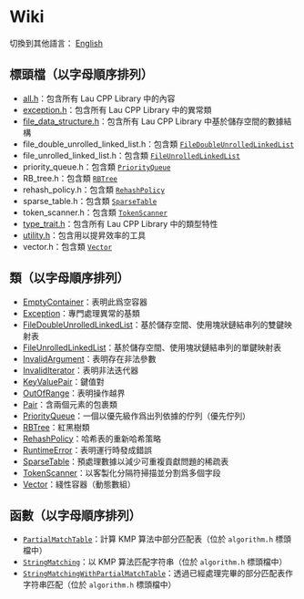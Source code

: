 # Wiki

切換到其他語言： [English](wiki_main_en.md)

## 標頭檔（以字母順序排列）
- [all.h](wiki/all_zh.md)：包含所有 Lau CPP Library 中的內容
- [exception.h](wiki/exception_zh.md)：包含所有 Lau CPP Library 中的異常類
- [file_data_structure.h](wiki/file_data_structure_zh.md)：包含所有 Lau CPP Library
  中基於儲存空間的數據結構
- file_double_unrolled_linked_list.h：包含類
  [`FileDoubleUnrolledLinkedList`](wiki/file_double_unrolled_linked_list_zh.md)
- file_unrolled_linked_list.h：包含類
  [`FileUnrolledLinkedList`](wiki/file_unrolled_linked_list_zh.md)
- priority_queue.h：包含類 [`PriorityQueue`](wiki/priority_queue_zh.md)
- RB_tree.h：包含類 [`RBTree`](wiki/RB_tree_zh.md)
- rehash_policy.h：包含類 [`RehashPolicy`](wiki/rehash_policy_zh.md)
- sparse_table.h：包含類 [`SparseTable`](wiki/sparse_table_zh.md)
- token_scanner.h：包含類 [`TokenScanner`](wiki/token_scanner_zh.md)
- [type_trait.h](wiki/type_trait_en.md)：包含所有 Lau CPP Library 中的類型特性
- [utility.h](wiki/utility_zh.md)：包含用以提昇效率的工具
- vector.h：包含類 [`Vector`](wiki/vector_zh.md)

## 類（以字母順序排列）
- [EmptyContainer](wiki/exception_zh.md)：表明此爲空容器
- [Exception](wiki/exception_zh.md)：專門處理異常的基類
- [FileDoubleUnrolledLinkedList](wiki/file_double_unrolled_linked_list_zh.md)：基於儲存空間、使用塊狀鏈結串列的雙鍵映射表
- [FileUnrolledLinkedList](wiki/file_unrolled_linked_list_zh.md)：基於儲存空間、使用塊狀鏈結串列的單鍵映射表
- [InvalidArgument](wiki/exception_zh.md)：表明存在非法參數
- [InvalidIterator](wiki/exception_zh.md)：表明非法迭代器
- [KeyValuePair](wiki/key_value_pair_zh.md)：鍵值對
- [OutOfRange](wiki/exception_zh.md)：表明操作越界
- [Pair](wiki/pair_zh.md)：含兩個元素的包裹類
- [PriorityQueue](wiki/priority_queue_zh.md)：一個以優先級作爲出列依據的佇列（優先佇列）
- [RBTree](wiki/RB_tree_zh.md)：紅黑樹類
- [RehashPolicy](wiki/rehash_policy_zh.md)：哈希表的重新哈希策略
- [RuntimeError](wiki/exception_zh.md)：表明運行時發成錯誤
- [SparseTable](wiki/sparse_table_zh.md)：預處理數據以減少可重複貢獻問題的稀疏表
- [TokenScanner](wiki/token_scanner_zh.md)：以客製化分隔符掃描並分割爲多個字段
- [Vector](wiki/vector_zh.md)：綫性容器（動態數組）

## 函數（以字母順序排列）
- [`PartialMatchTable`](wiki/algorithm_zh.md)：計算
  KMP 算法中部分匹配表（位於 `algorithm.h` 標頭檔中）
- [`StringMatching`](wiki/algorithm_zh.md)：以
  KMP 算法匹配字符串（位於 `algorithm.h` 標頭檔中）
- [`StringMatchingWithPartialMatchTable`](wiki/algorithm_zh.md)：透過已經處理完畢的部分匹配表作字符串匹配（位於
  `algorithm.h` 標頭檔中）
